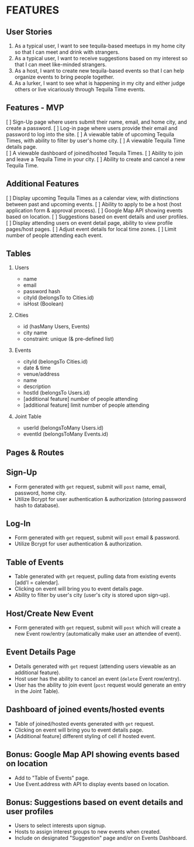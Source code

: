 # FEATURES

User Stories
------------
1. As a typical user, I want to see tequila-based meetups in my home city so that I can meet and drink with strangers. 
2. As a typical user, I want to receive suggestions based on my interest so that I can meet like-minded strangers. 
3. As a host, I want to create new tequila-based events so that I can help organize events to bring people together. 
4. As a lurker, I want to see what is happening in my city and either judge others or live vicariously through Tequila Time events. 

Features - MVP
--------------
[ ] Sign-Up page where users submit their name, email, and home city, and create a password. 
[ ] Log-in page where users provide their email and password to log into the site. 
[ ] A viewable table of upcoming Tequila Times, with ability to filter by user's home city.
[ ] A viewable Tequila Time details page.  
[ ] A viewable dashboard of joined/hosted Tequila Times. 
[ ] Ability to join and leave a Tequila Time in your city. 
[ ] Ability to create and cancel a new Tequila Time. 

Additional Features
-------------------
[ ] Display upcoming Tequila Times as a calendar view, with distinctions between past and upcoming events. 
[ ] Ability to apply to be a host (host application form & approval process).
[ ] Google Map API showing events based on location.
[ ] Suggestions based on event details and user profiles.
[ ] Display attending users on event detail page, ability to view profile pages/host pages. 
[ ] Adjust event details for local time zones. 
[ ] Limit number of people attending each event. 

Tables
------
1. Users
    - name
    - email
    - password hash
    - cityId (belongsTo to Cities.id)
    - isHost (Boolean)

2. Cities
    - id (hasMany Users, Events)
    - city name
    - constraint: unique (& pre-defined list)

3. Events
    - cityId (belongsTo Cities.id)
    - date & time
    - venue/address
    - name
    - description
    - hostId (belongsTo Users.id)
    - [additional feature] number of people attending
    - [additional feature] limit number of people attending

4. Joint Table
    - userId (belongsToMany Users.id)
    - eventId (belongsToMany Events.id)


Pages & Routes
--------------
Sign-Up
-------
- Form generated with `get` request, submit will `post` name, email, password, home city. 
- Utilize Bcrypt for user authentication & authorization (storing password hash to database).

Log-In
------
- Form generated with `get` request, submit will `post` email & password. 
- Utilize Bcrypt for user authentication & authorization.

Table of Events
------------------
- Table generated with `get` request, pulling data from existing events [add'l = calendar].
- Clicking on event will bring you to event details page. 
- Ability to filter by user's city (user's city is stored upon sign-up).

Host/Create New Event
----------
- Form generated with `get` request, submit will `post` which will create a new Event row/entry (automatically make user an attendee of event). 

Event Details Page
------------
- Details generated with `get` request (attending users viewable as an additional feature).
- Host user has the ability to cancel an event (`delete` Event row/entry).
- User has the ability to join event (`post` request would generate an entry in the Joint Table).

Dashboard of joined events/hosted events
----------------------------------------
- Table of joined/hosted events generated with `get` request. 
- Clicking on event will bring you to event details page. 
- [Additional feature] different styling of cell if hosted event. 

Bonus: Google Map API showing events based on location
------------------------------------------------------
- Add to "Table of Events" page. 
- Use Event.address with API to display events based on location.

Bonus: Suggestions based on event details and user profiles
-----------------------------------------------------------
- Users to select interests upon signup.
- Hosts to assign interest groups to new events when created. 
- Include on designated "Suggestion" page and/or on Events Dashboard. 


